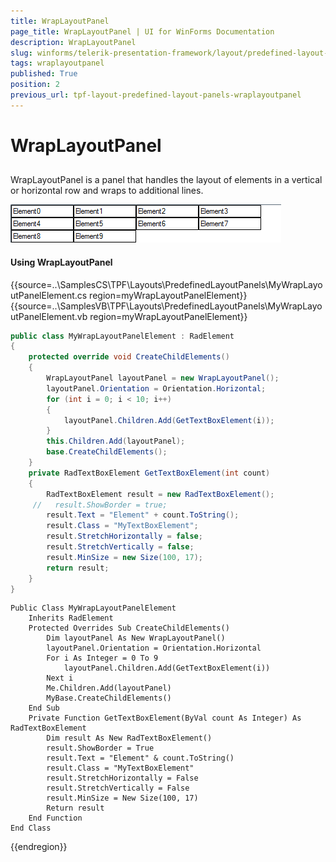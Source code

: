 ```yaml
---
title: WrapLayoutPanel
page_title: WrapLayoutPanel | UI for WinForms Documentation
description: WrapLayoutPanel
slug: winforms/telerik-presentation-framework/layout/predefined-layout-panels/wraplayoutpanel
tags: wraplayoutpanel
published: True
position: 2
previous_url: tpf-layout-predefined-layout-panels-wraplayoutpanel
---
```


# WrapLayoutPanel

## 

WrapLayoutPanel is a panel that handles the layout of elements in a vertical or horizontal row and wraps to additional lines.

![tpf-layout-predefined-layout-panels-wraplayoutpanel 001](images/tpf-layout-predefined-layout-panels-wraplayoutpanel001.png)

#### Using WrapLayoutPanel

{{source=..\SamplesCS\TPF\Layouts\PredefinedLayoutPanels\MyWrapLayoutPanelElement.cs region=myWrapLayoutPanelElement}} 
{{source=..\SamplesVB\TPF\Layouts\PredefinedLayoutPanels\MyWrapLayoutPanelElement.vb region=myWrapLayoutPanelElement}} 

````C#
public class MyWrapLayoutPanelElement : RadElement
{
    protected override void CreateChildElements()
    {
        WrapLayoutPanel layoutPanel = new WrapLayoutPanel();
        layoutPanel.Orientation = Orientation.Horizontal;
        for (int i = 0; i < 10; i++)
        {
            layoutPanel.Children.Add(GetTextBoxElement(i));
        }
        this.Children.Add(layoutPanel);
        base.CreateChildElements();
    }
    private RadTextBoxElement GetTextBoxElement(int count)
    {
        RadTextBoxElement result = new RadTextBoxElement();
     //   result.ShowBorder = true;
        result.Text = "Element" + count.ToString();
        result.Class = "MyTextBoxElement";
        result.StretchHorizontally = false;
        result.StretchVertically = false;
        result.MinSize = new Size(100, 17);
        return result;
    }
}

````
````VB.NET
Public Class MyWrapLayoutPanelElement
    Inherits RadElement
    Protected Overrides Sub CreateChildElements()
        Dim layoutPanel As New WrapLayoutPanel()
        layoutPanel.Orientation = Orientation.Horizontal
        For i As Integer = 0 To 9
            layoutPanel.Children.Add(GetTextBoxElement(i))
        Next i
        Me.Children.Add(layoutPanel)
        MyBase.CreateChildElements()
    End Sub
    Private Function GetTextBoxElement(ByVal count As Integer) As RadTextBoxElement
        Dim result As New RadTextBoxElement()
        result.ShowBorder = True
        result.Text = "Element" & count.ToString()
        result.Class = "MyTextBoxElement"
        result.StretchHorizontally = False
        result.StretchVertically = False
        result.MinSize = New Size(100, 17)
        Return result
    End Function
End Class

````

{{endregion}}
